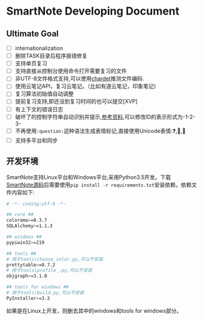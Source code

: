 
SmartNote Developing Document
====

## Ultimate Goal

- [ ] internationalization
- [ ] 删除TASK目录后程序报错修复
- [ ] 支持单页复习
- [ ] 支持直接从控制台使用命令打开需要复习的文件
- [ ] 非UTF-8文件格式支持,可以使用[chardet](https://github.com/chardet/chardet)推测文件编码.
- [ ] 使用云笔记API，复习云笔记。（比如有道云笔记，印象笔记）
- [ ] 复习算法初始值自动调整
- [ ] 提前复习支持,即还没到复习时间的也可以提交[XVP]
- [ ] 有上下文的错误日志
- [ ] 破坏了的控制字符串自动识别并提示,[参考资料](http://stackoverflow.com/questions/17388213/find-the-similarity-percent-between-two-strings),可以修改ID的表示形式为-1-2-3-
- [ ] 不再使用`:question:`这种语法生成表情标记,直接使用Unicode表情:❓,🔔,📕
- [ ] 支持多平台和同步

## 开发环境

SmartNote支持Linux平台和Windows平台,采用Python3.5开发。下载[SmartNote源码](https://github.com/Jefffffrey/smart-note)后需要使用`pip install -r requirements.txt`安装依赖，依赖文件内容如下:

```sh
# -*- coding:utf-8 -*-

## core ##
colorama>=0.3.7
SQLAlchemy>=1.1.3

## windows ##
pypiwin32>=219

## tools ##
# 用于tools\choose_color.py,可以不安装
prettytable>=0.7.2
# 用于tools\profile_.py,可以不安装
objgraph>=3.1.0

## tools for windows ##
# 用于tools\build.py,可以不安装
PyInstaller>=3.2
```

如果是在Linux上开发，则删去其中的windows和tools for windows部分。